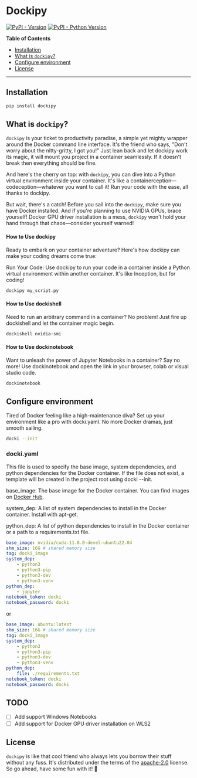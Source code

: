# Dockipy

[![PyPI - Version](https://img.shields.io/pypi/v/dockipy.svg)](https://pypi.org/project/dockipy)
[![PyPI - Python Version](https://img.shields.io/pypi/pyversions/dockipy.svg)](https://pypi.org/project/dockipy)

**Table of Contents**

- [Installation](#installation)
- [What is `dockipy`?](#what-is-dockipy)
- [Configure environment](#configure-environment)
- [License](#license)
-----


## Installation

```bash
pip install dockipy
```

## What is `dockipy`?

`dockipy` is your ticket to productivity paradise, a simple yet mighty wrapper around the Docker command line interface. It's the friend who says, "Don't worry about the nitty-gritty, I got you!" Just lean back and let dockipy work its magic, it will mount you project in a container seamlessly. If it doesn't break then everything should be fine.

And here's the cherry on top: with `dockipy`, you can dive into a Python virtual environment inside your container. It's like a containerception—codeception—whatever you want to call it! Run your code with the ease, all thanks to dockipy.

But wait, there's a catch! Before you sail into the `dockipy`, make sure you have Docker installed. And if you're planning to use NVIDIA GPUs, brace yourself! Docker GPU driver installation is a mess, `dockipy` won't hold your hand through that chaos—consider yourself warned!

#### How to Use dockipy
Ready to embark on your container adventure? Here's how dockipy can make your coding dreams come true:

Run Your Code: Use dockipy to run your code in a container inside a Python virtual environment within another container. It's like Inception, but for coding!
```bash
dockipy my_script.py
```

#### How to Use dockishell

Need to run an arbitrary command in a container? No problem! Just fire up dockishell and let the container magic begin.

```bash
dockishell nvidia-smi
```

#### How to Use dockinotebook
Want to unleash the power of Jupyter Notebooks in a container? Say no more! Use dockinotebook and open the link in your browser, colab or visual studio code.

```bash
dockinotebook
```

## Configure environment
Tired of Docker feeling like a high-maintenance diva? Set up your environment like a pro with docki.yaml. No more Docker dramas, just smooth sailing.

```bash
docki --init
```
### docki.yaml

This file is used to specify the base image, system dependencies, and python dependencies for the Docker container.
If the file does not exist, a template will be created in the project root using docki --init.

base_image: The base image for the Docker container. You can find images on [Docker Hub](https://hub.docker.com/).

system_dep: A list of system dependencies to install in the Docker container. Install with apt-get.

python_dep: A list of python dependencies to install in the Docker container or a path to a requirements.txt file.

```yaml
base_image: nvidia/cuda:11.8.0-devel-ubuntu22.04
shm_size: 16G # shared memory size
tag: docki_image
system_dep:
    - python3
    - python3-pip
    - python3-dev
    - python3-venv
python_dep:
    - jupyter
notebook_token: docki
notebook_password: docki
```

or 

```yaml
base_image: ubuntu:latest
shm_size: 16G # shared memory size
tag: docki_image
system_dep:
    - python3
    - python3-pip
    - python3-dev
    - python3-venv
python_dep:
    file: ./requirements.txt
notebook_token: docki
notebook_password: docki
```
## TODO
- [ ] Add support Windows Notebooks
- [ ] Add support for Docker GPU driver installation on WLS2

## License

`dockipy` is like that cool friend who always lets you borrow their stuff without any fuss. It's distributed under the terms of the [apache-2.0](https://choosealicense.com/licenses/apache-2.0/) license. So go ahead, have some fun with it! 🎉
